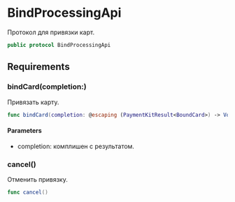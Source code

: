 # BindProcessingApi

Протокол для привязки карт.

``` swift
public protocol BindProcessingApi 
```

## Requirements

### bindCard(completion:​)

Привязать карту.

``` swift
func bindCard(completion: @escaping (PaymentKitResult<BoundCard>) -> Void)
```

#### Parameters

  - completion: комплишен с результатом.

### cancel()

Отменить привязку.

``` swift
func cancel()
```
